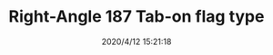 ﻿---
layout: post 
title: Right-Angle 187 Tab-on flag type
tags: FA 187
categories: housing-terminal
overview: Right-Angle 187 Tab-on flag type
series: 
part_number: 187-202
thumb_img: static/202004/318-thumb-20200412232837.jpg
image: static/202004/318-20200412232837.jpg
date: 2020/4/12 15:21:18
---



